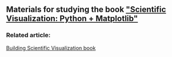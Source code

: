 ## Materials for studying the book ["Scientific Visualization: Python + Matplotlib"](https://github.com/rougier/scientific-visualization-book/blob/master/README.md)  

### Related article:  
[Building Scientific Visualization book](https://labdmitriy.github.io/blog/building-scientific-visualization-book/)